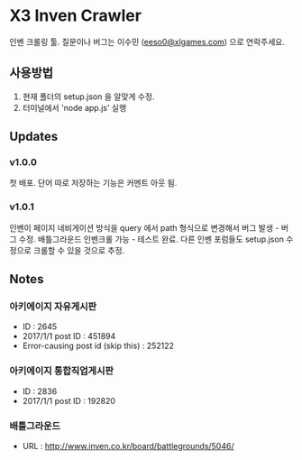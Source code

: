 ﻿# X3 Inven Crawler
인벤 크롤링 툴. 질문이나 버그는 이수민 (eeso0@xlgames.com) 으로 연락주세요.


## 사용방법
1) 현재 폴더의 setup.json 을 알맞게 수정.
2) 터미널에서 'node app.js' 실행


## Updates
### v1.0.0 
첫 배포. 단어 따로 저장하는 기능은 커멘트 아웃 됨.
### v1.0.1 
인벤이 페이지 네비게이션 방식을 query 에서 path 형식으로 변경해서 버그 발생 - 버그 수정.
배틀그라운드 인벤크롤 가능 - 테스트 완료. 
다른 인벤 포럼들도 setup.json 수정으로 크롤할 수 있을 것으로 추정.

## Notes
### 아키에이지 자유게시판
* ID : 2645
* 2017/1/1 post ID : 451894
* Error-causing post id (skip this) : 252122 
### 아키에이지 통합직업게시판
* ID : 2836
* 2017/1/1 post ID : 192820
### 배틀그라운드
* URL :  http://www.inven.co.kr/board/battlegrounds/5046/


